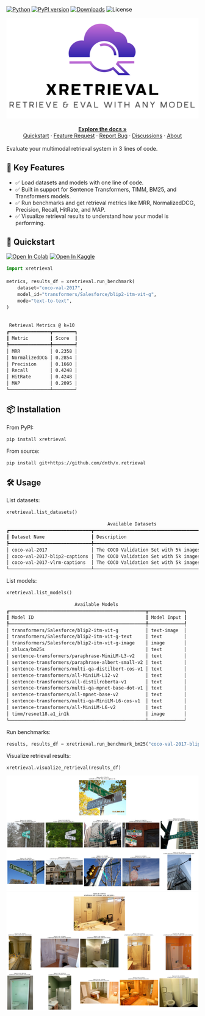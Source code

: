 [colab_badge]: https://img.shields.io/badge/Open%20In-Colab-blue?style=for-the-badge&logo=google-colab
[kaggle_badge]: https://img.shields.io/badge/Open%20In-Kaggle-blue?style=for-the-badge&logo=kaggle

[python_badge]: https://img.shields.io/badge/Python-3.10+-brightgreen?style=for-the-badge&logo=python&logoColor=white
[pypi_badge]: https://img.shields.io/pypi/v/xretrieval.svg?style=for-the-badge&logo=pypi&logoColor=white&label=PyPI&color=blue
[downloads_badge]: https://img.shields.io/pepy/dt/xretrieval.svg?style=for-the-badge&logo=pypi&logoColor=white&label=Downloads&color=purple
[license_badge]: https://img.shields.io/badge/License-Apache%202.0-green.svg?style=for-the-badge&logo=apache&logoColor=white

[![Python][python_badge]](https://pypi.org/project/xretrieval/)
[![PyPI version][pypi_badge]](https://pypi.org/project/xretrieval/)
[![Downloads][downloads_badge]](https://pypi.org/project/xretrieval/)
![License][license_badge]

<div align="center">
    <img src="https://raw.githubusercontent.com/dnth/x.retrieval/main/assets/logo.png" alt="x.retrieval" width="600"/>
    <br />
    <br />
    <a href="https://dnth.github.io/x.retrieval" target="_blank" rel="noopener noreferrer"><strong>Explore the docs »</strong></a>
    <br />
    <a href="#-quickstart" target="_blank" rel="noopener noreferrer">Quickstart</a>
    ·
    <a href="https://github.com/dnth/x.retrieval/issues/new?assignees=&labels=Feature+Request&projects=&template=feature_request.md" target="_blank" rel="noopener noreferrer">Feature Request</a>
    ·
    <a href="https://github.com/dnth/x.retrieval/issues/new?assignees=&labels=bug&projects=&template=bug_report.md" target="_blank" rel="noopener noreferrer">Report Bug</a>
    ·
    <a href="https://github.com/dnth/x.retrieval/discussions" target="_blank" rel="noopener noreferrer">Discussions</a>
    ·
    <a href="https://dicksonneoh.com/" target="_blank" rel="noopener noreferrer">About</a>
    <br />
    <br />
</div>
Evaluate your multimodal retrieval system in 3 lines of code.


## 🌟 Key Features

- ✅ Load datasets and models with one line of code.
- ✅ Built in support for Sentence Transformers, TIMM, BM25, and Transformers models.
- ✅ Run benchmarks and get retrieval metrics like MRR, NormalizedDCG, Precision, Recall, HitRate, and MAP.
- ✅ Visualize retrieval results to understand how your model is performing.

## 🚀 Quickstart

[![Open In Colab][colab_badge]](https://colab.research.google.com/github/dnth/x.retrieval/blob/main/nbs/quickstart.ipynb)
[![Open In Kaggle][kaggle_badge]](https://kaggle.com/kernels/welcome?src=https://github.com/dnth/x.retrieval/blob/main/nbs/quickstart.ipynb)

```python
import xretrieval

metrics, results_df = xretrieval.run_benchmark(
    dataset="coco-val-2017",
    model_id="transformers/Salesforce/blip2-itm-vit-g",
    mode="text-to-text",
)

```

```bash

 Retrieval Metrics @ k=10 
┏━━━━━━━━━━━━━━━┳━━━━━━━━┓
┃ Metric        ┃ Score  ┃
┡━━━━━━━━━━━━━━━╇━━━━━━━━┩
│ MRR           │ 0.2358 │
│ NormalizedDCG │ 0.2854 │
│ Precision     │ 0.1660 │
│ Recall        │ 0.4248 │
│ HitRate       │ 0.4248 │
│ MAP           │ 0.2095 │
└───────────────┴────────┘

```

## 📦 Installation
From PyPI:
```bash
pip install xretrieval
```

From source:

```bash
pip install git+https://github.com/dnth/x.retrieval
```

## 🛠️ Usage

List datasets:

```python
xretrieval.list_datasets()
```

```bash
                                     Available Datasets                                      
┏━━━━━━━━━━━━━━━━━━━━━━━━━━━━━━┳━━━━━━━━━━━━━━━━━━━━━━━━━━━━━━━━━━━━━━━━━━━━━━━━━━━━━━━━━━━━┓
┃ Dataset Name                 ┃ Description                                                ┃
┡━━━━━━━━━━━━━━━━━━━━━━━━━━━━━━╇━━━━━━━━━━━━━━━━━━━━━━━━━━━━━━━━━━━━━━━━━━━━━━━━━━━━━━━━━━━━┩
│ coco-val-2017                │ The COCO Validation Set with 5k images.                    │
│ coco-val-2017-blip2-captions │ The COCO Validation Set with 5k images and BLIP2 captions. │
│ coco-val-2017-vlrm-captions  │ The COCO Validation Set with 5k images and VLRM captions.  │
└──────────────────────────────┴────────────────────────────────────────────────────────────┘
```

List models:

```python
xretrieval.list_models()
```

```bash
                         Available Models                         
┏━━━━━━━━━━━━━━━━━━━━━━━━━━━━━━━━━━━━━━━━━━━━━━━━━━┳━━━━━━━━━━━━━┓
┃ Model ID                                         ┃ Model Input ┃
┡━━━━━━━━━━━━━━━━━━━━━━━━━━━━━━━━━━━━━━━━━━━━━━━━━━╇━━━━━━━━━━━━━┩
│ transformers/Salesforce/blip2-itm-vit-g          │ text-image  │
│ transformers/Salesforce/blip2-itm-vit-g-text     │ text        │
│ transformers/Salesforce/blip2-itm-vit-g-image    │ image       │
│ xhluca/bm25s                                     │ text        │
│ sentence-transformers/paraphrase-MiniLM-L3-v2    │ text        │
│ sentence-transformers/paraphrase-albert-small-v2 │ text        │
│ sentence-transformers/multi-qa-distilbert-cos-v1 │ text        │
│ sentence-transformers/all-MiniLM-L12-v2          │ text        │
│ sentence-transformers/all-distilroberta-v1       │ text        │
│ sentence-transformers/multi-qa-mpnet-base-dot-v1 │ text        │
│ sentence-transformers/all-mpnet-base-v2          │ text        │
│ sentence-transformers/multi-qa-MiniLM-L6-cos-v1  │ text        │
│ sentence-transformers/all-MiniLM-L6-v2           │ text        │
│ timm/resnet18.a1_in1k                            │ image       │
└──────────────────────────────────────────────────┴─────────────┘
```


Run benchmarks:

```python
results, results_df = xretrieval.run_benchmark_bm25("coco-val-2017-blip2-captions")
```

Visualize retrieval results:

```python
xretrieval.visualize_retrieval(results_df)
```

![alt text](assets/viz1.png)
![alt text](assets/viz2.png)
